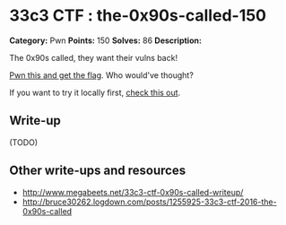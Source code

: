 # 33c3 CTF : the-0x90s-called-150

**Category:** Pwn
**Points:** 150
**Solves:** 86
**Description:**

The 0x90s called, they want their vulns back!

[Pwn this and get the flag](http://78.46.224.70:8080/). Who would've thought?

If you want to try it locally first, [check this out](https://archive.aachen.ccc.de/33c3ctf.ccc.ac/uploads/qemu-xmas-slackware.tar.xz).

## Write-up

(TODO)

## Other write-ups and resources

* http://www.megabeets.net/33c3-ctf-0x90s-called-writeup/
* http://bruce30262.logdown.com/posts/1255925-33c3-ctf-2016-the-0x90s-called
